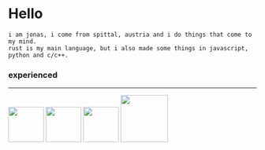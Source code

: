 <style>
	img {
		display: inline;
	}
</style>

# Hello

```
i am jonas, i come from spittal, austria and i do things that come to my mind.
rust is my main language, but i also made some things in javascript, python and c/c++.
```
### experienced
<hr>
<img src="https://upload.wikimedia.org/wikipedia/commons/thumb/2/20/Rustacean-orig-noshadow.svg/220px-Rustacean-orig-noshadow.svg.png" width="72"></img>
<img src="https://upload.wikimedia.org/wikipedia/commons/thumb/6/6a/JavaScript-logo.png/600px-JavaScript-logo.png" width="72"></img>
<img src="https://www.svgrepo.com/show/452091/python.svg" width="72"></img>
<img src="https://upload.wikimedia.org/wikipedia/commons/thumb/6/61/HTML5_logo_and_wordmark.svg/170px-HTML5_logo_and_wordmark.svg.png" width="96"></img>
